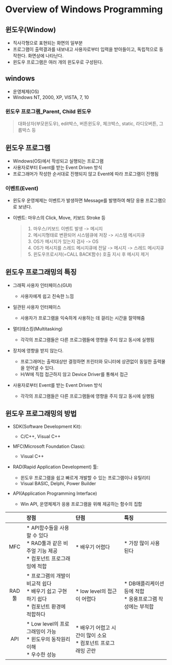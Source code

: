 # Overview of Windows Programming
## 윈도우(Window)
* 직사각형으로 표현되는 화면의 일부분
* 프로그램이 출력결과를 내보내고 사용자로부터 입력을 받아들이고, 독립적으로 동작한다. 화면상에 나타난다.
* 윈도우 프로그램은 여러 개의 윈도우로 구성된다.

## windows
* 운영체제(OS)
* Windows NT, 2000, XP, VISTA, 7, 10

### 윈도우 프로그램_Parent, Child 윈도우
> 대화상자(부모윈도우), edit박스, 버튼윈도우, 체크박스, static, 라디오버튼, 그룹박스 등

## 윈도우 프로그램
* Windows(OS)에서 작성되고 실행되는 프로그램
* 사용자로부터 Event를 받는 Event Driven 방식
* 프로그래머가 작성한 순서대로 진행되지 않고 Event에 따라 프로그램이 진행됨

### 이벤트(Event)
* 윈도우 운영체제는 이벤트가 발생하면 Message를 발행하여 해당 응용 프로그램으로 보낸다.
* 이벤트: 마우스의 Click, Move, 키보드 Stroke 등

    > 1. 마우스/키보드 이벤트 발생 -> 메시지  
    > 2. 메시지형태로 변환되어 시스템큐에 저장 -> 시스템 메시지큐
    > 3. OS가 메시지가 있는지 검사 -> OS
    > 4. OS가 메시지를 스레드 메시지큐에 전달 -> 메시지 -> 스레드 메시지큐  
    > 5. 윈도우프로시저(=CALL BACK함수) 호출 지시 후 메시지 제거  

## 윈도우 프로그래밍의 특징
* 그래픽 사용자 인터페이스(GUI)
    * 사용자에게 쉽고 친숙한 느낌

* 일관된 사용자 인터페이스
    * 사용자가 프로그램을 익숙하게 사용하는 데 걸리는 시간을 절약해줌

* 멀티태스킹(Multitasking)
    * 각각의 프로그램들은 다른 프로그램들에 영향을 주지 않고 동시에 실행됨

* 장치에 영향을 받지 않는다.
    * 프로그래머는 출력대상만 결정하면 프린터와 모니터에 상관없이 동일한 출력물을 얻어낼 수 있다.
    * H/W에 직접 접근하지 않고 Device Driver를 통해서 접근

* 사용자로부터 Event를 받는 Event Driven 방식
    * 각각의 프로그램들은 다른 프로그램들에 영향을 주지 않고 동시에 실행됨

## 윈도우 프로그래밍의 방법
* SDK(Software Development Kit):
    * C/C++, Visual C++

* MFC(Microsoft Foundation Class):
    * Visual C++

* RAD(Rapid Application Development) 툴:
    * 윈도우 프로그램을 쉽고 빠르게 개발할 수 있는 프로그램이나 유틸리티
    * Visual BASIC, Delphi, Power Builder

* API(Application Programming Interface)
    * Win API, 운영체제가 응용 프로그램을 위해 제공하는 함수의 집합

||장점|단점|특징|
|:---:|:---|:---|:---|
|MFC|* API함수들을 사용할 수 있다</br>* RAD툴과 같은 비주얼 기능 제공</br>* 컴포넌트 프로그래밍에 적합|* 배우기 어렵다|* 가장 많이 사용된다|
|RAD툴|* 프로그램의 개발이 비교적 쉽다</br>* 배우기 쉽고 구현하기 쉽다</br>* 컴포넌트 환경에 적합하다|* low level의 접근이 어렵다|* DB애플리케이션 등에 적합</br>* 응용프로그램 작성에는 부적합|
|API|* Low level의 프로그래밍이 가능</br>* 윈도우의 동작원리 이해</br>* 우수한 성능|* 배우기 어렵고 시간이 많이 소요</br>* 컴포넌트 프로그래밍 곤란||
